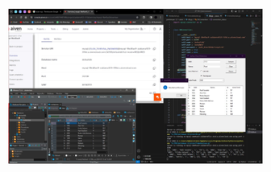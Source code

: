 ![dashboard](https://github.com/RafiZR/PBO/blob/main/pertemuan%2012/aiven/Mahasiswa%20DB/Capture.JPG)
